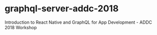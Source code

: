 # graphql-server-addc-2018
Introduction to React Native and GraphQL for App Development - ADDC 2018 Workshop

